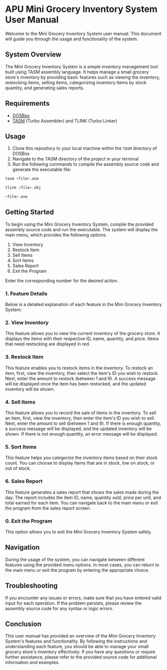 # APU Mini Grocery Inventory System User Manual

Welcome to the Mini Grocery Inventory System user manual. This document will guide you through the usage and functionality of the system.

## System Overview

The Mini Grocery Inventory System is a simple inventory management tool built using TASM assembly language. It helps manage a small grocery store's inventory by providing basic features such as viewing the inventory, restocking items, selling items, categorizing inventory items by stock quantity, and generating sales reports.

## Requirements

- [DOSBox](https://www.dosbox.com/download.php)
- [TASM](https://sourceforge.net/projects/guitasm8086/) (Turbo Assembler) and TLINK (Turbo Linker)

## Usage

1. Clone this repository to your local machine within the `TASM` directory of DOSBox
2. Navigate to the TASM directory of the project in your terminal
3. Run the following commands to compile the assembly source code and generate the executable file:

```bash
tasm <file>.asm

tlink <file>.obj

<file>.exe
```

## Getting Started

To begin using the Mini Grocery Inventory System, compile the provided assembly source code and run the executable. The system will display the main menu, which provides the following options:

1. View Inventory
2. Restock Item
3. Sell Items
4. Sort Items
5. Sales Report
6. Exit the Program

Enter the corresponding number for the desired action.

### 1. Feature Details

Below is a detailed explanation of each feature in the Mini Grocery Inventory System:

### 2. View Inventory

This feature allows you to view the current inventory of the grocery store. It displays the items with their respective ID, name, quantity, and price. Items that need restocking are displayed in red.

### 3. Restock Item

This feature enables you to restock items in the inventory. To restock an item, first, view the inventory, then select the item's ID you wish to restock. Next, enter the amount to restock (between 1 and 9). A success message will be displayed once the item has been restocked, and the updated inventory will be shown.

### 4. Sell Items

This feature allows you to record the sale of items in the inventory. To sell an item, first, view the inventory, then enter the item's ID you wish to sell. Next, enter the amount to sell (between 1 and 9). If there is enough quantity, a success message will be displayed, and the updated inventory will be shown. If there is not enough quantity, an error message will be displayed.

### 5. Sort Items

This feature helps you categorize the inventory items based on their stock count. You can choose to display items that are in stock, low on stock, or out of stock.

### 6. Sales Report

This feature generates a sales report that shows the sales made during the day. The report includes the item ID, name, quantity sold, price per unit, and total earned for each item. You can navigate back to the main menu or exit the program from the sales report screen.

### 0. Exit the Program

This option allows you to exit the Mini Grocery Inventory System safely.

## Navigation

During the usage of the system, you can navigate between different features using the provided menu options. In most cases, you can return to the main menu or exit the program by entering the appropriate choice.

## Troubleshooting

If you encounter any issues or errors, make sure that you have entered valid input for each operation. If the problem persists, please review the assembly source code for any syntax or logic errors.

## Conclusion

This user manual has provided an overview of the Mini Grocery Inventory System's features and functionality. By following the instructions and understanding each feature, you should be able to manage your small grocery store's inventory effectively. If you have any questions or require further assistance, please refer to the provided source code for additional information and examples.
